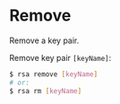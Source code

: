 # Remove

Remove a key pair.

Remove key pair `[keyName]`:

```sh
$ rsa remove [keyName]
# or:
$ rsa rm [keyName]
```
